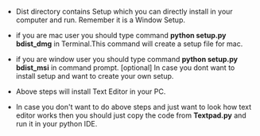 * Dist directory contains Setup which you can directly install in your computer and run. Remember it is a Window Setup.

* if you are mac user you should type command  **python setup.py bdist_dmg** in Terminal.This command will create a setup file for mac.

* if you are window user you should type command **python setup.py bdist_msi** in command prompt. [optional] In case you dont
  want to install setup and want to create your own setup.
  
* Above steps will install Text Editor in your PC.  
  
* In case you don't want to do above steps and just want to look how text editor works then you should just copy the code from
  **Textpad.py** and run it in your python IDE.
  
 
